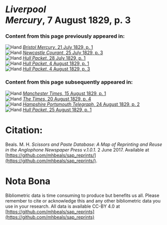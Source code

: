 # *Liverpool Mercury*, 7 August 1829, p. 3  
  
### Content from this page previously appeared in:  
![Hand](http://scissorsandpaste.net/wp-content/uploads/2017/06/smallhandpointer.png) [*Bristol Mercury*, 21 July 1829, p. 1](https://mhbeals.github.io/sap_html/Bristol-Mercury/Bristol-Mercury-21-July-1829-p-1)  
![Hand](http://scissorsandpaste.net/wp-content/uploads/2017/06/smallhandpointer.png) [*Newcastle Courant*, 25 July 1829, p. 3](https://mhbeals.github.io/sap_html/Newcastle-Courant/Newcastle-Courant-25-July-1829-p-3)  
![Hand](http://scissorsandpaste.net/wp-content/uploads/2017/06/smallhandpointer.png) [*Hull Packet*, 28 July 1829, p. 1](https://mhbeals.github.io/sap_html/Hull-Packet/Hull-Packet-28-July-1829-p-1)  
![Hand](http://scissorsandpaste.net/wp-content/uploads/2017/06/smallhandpointer.png) [*Hull Packet*, 4 August 1829, p. 1](https://mhbeals.github.io/sap_html/Hull-Packet/Hull-Packet-4-August-1829-p-1)  
![Hand](http://scissorsandpaste.net/wp-content/uploads/2017/06/smallhandpointer.png) [*Hull Packet*, 4 August 1829, p. 3](https://mhbeals.github.io/sap_html/Hull-Packet/Hull-Packet-4-August-1829-p-3)  
  
### Content from this page subsequently appeared in:  
![Hand](http://scissorsandpaste.net/wp-content/uploads/2017/06/smallhandpointer.png) [*Manchester Times*, 15 August 1829, p. 1](https://mhbeals.github.io/sap_html/Manchester-Times/Manchester-Times-15-August-1829-p-1)  
![Hand](http://scissorsandpaste.net/wp-content/uploads/2017/06/smallhandpointer.png) [*The Times*, 20 August 1829, p. 4](https://mhbeals.github.io/sap_html/The-Times/The-Times-20-August-1829-p-4)  
![Hand](http://scissorsandpaste.net/wp-content/uploads/2017/06/smallhandpointer.png) [*Hampshire Portsmouth Telegraph*, 24 August 1829, p. 2](https://mhbeals.github.io/sap_html/Hampshire-Portsmouth-Telegraph/Hampshire-Portsmouth-Telegraph-24-August-1829-p-2)  
![Hand](http://scissorsandpaste.net/wp-content/uploads/2017/06/smallhandpointer.png) [*Hull Packet*, 25 August 1829, p. 1](https://mhbeals.github.io/sap_html/Hull-Packet/Hull-Packet-25-August-1829-p-1)  


# Citation: 

Beals. M. H. *Scissors and Paste Database: A Map of Reprinting and Reuse in the Anglophone Newspaper Press v.1.0.1.* 2 June 2017. Available at [https://github.com/mhbeals/sap_reprints/](https://github.com/mhbeals/sap_reprints/). 

# Nota Bona

Bibliometric data is time consuming to produce but benefits us all. Please remember to cite or acknowledge this and any other bibliometric data you use in your research. All data is available CC-BY 4.0 at [https://github.com/mhbeals/sap_reprints](https://github.com/mhbeals/sap_reprints)